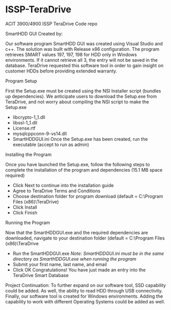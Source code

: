 # ISSP-TeraDrive
ACIT 3900/4900 ISSP TeraDrive Code repo

SmartHDD GUI
Created by: 

Our software program SmartHDD GUI was created using Visual Studio and c++. The solution was built with Release x86 configuration. The program retrieves SMART values 197, 197, 198 for HDD only in Windows environments. If it cannot retrieve all 3, the entry will not be saved in the database.
TeraDrive requested this software tool in order to gain insight on customer HDDs before providing extended warranty. 

Program Setup

First the Setup.exe must be created using the NSI Installer script (bundles up dependencies). We anticipate users to download the Setup.exe from TeraDrive, and not worry about compiling the NSI script to make the Setup.exe
  - libcrypto-1_1.dll
  - libssl-1_1.dll
  - License.rtf
  - mysqlcppconn-9-vs14.dll
  - SmartHDDGUI.ini
Once the Setup.exe has been created, run the executable (accept to run as admin)

Installing the Program

Once you have launched the Setup.exe, follow the following steps to complete the installation of the program and dependencies (15.1 MB space required)
  - Click Next to continue into the installation guide
  - Agree to TeraDrive Terms and Conditions
  - Choose destination folder for program download (default = C:\Program Files (x86)\TeraDrive)
  - Click Install
  - Click Finish

Running the Program

Now that the SmartHDDGUI.exe and the required dependencies are downloaded, navigate to your destination folder (default = C:\Program Files (x86)\TeraDrive
  - Run the SmartHDDGUI.exe       *Note: SmartHDDGUI.ini must be in the same directory as SmartHDDGUI.exe when running the program*
  -  Submit your first name, last name, and email
  -  Click OK
Congratulations! You have just made an entry into the TeraDrive Smart Database


Project Continuation:
To further expand on our software tool, SSD capability could be added. As well, the ability to read HDD through USB connectivity. Finally, our software tool is created for Windows environments. Adding the capability to work with different Operating Systems could be added as well. 
